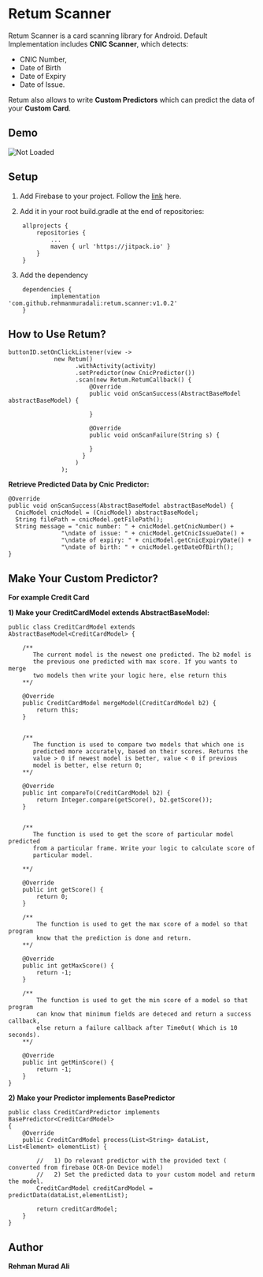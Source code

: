 # Retum Scanner

Retum Scanner is a card scanning library for Android. Default Implementation includes **CNIC Scanner**, which detects:
* CNIC Number,
* Date of Birth 
* Date of Expiry 
* Date of Issue. 

Retum also allows to write **Custom Predictors** which can predict the data of your **Custom Card**.


## Demo

![Not Loaded](https://media.giphy.com/media/bcK86vcxE32k8qL5Mm/giphy.gif)


## Setup

1. Add Firebase to your project. Follow the [link](https://firebase.google.com/docs/android/setup) here.


2. Add it in your root build.gradle at the end of repositories:
```
	allprojects {
		repositories {
			...
			maven { url 'https://jitpack.io' }
		}
	}
  ```
  
3. Add the dependency
```
	dependencies {
	        implementation 'com.github.rehmanmuradali:retum.scanner:v1.0.2'
	}
 ```
 
 
 ## How to Use Retum?
 ```
 buttonID.setOnClickListener(view -> 
              new Retum()
                    .withActivity(activity)
                    .setPredictor(new CnicPredictor())
                    .scan(new Retum.RetumCallback() {
                        @Override
                        public void onScanSuccess(AbstractBaseModel abstractBaseModel) {
                        
                        }

                        @Override
                        public void onScanFailure(String s) {

                        }
                      }
                    )
                );
 ```
 
 **Retrieve Predicted Data by Cnic Predictor:** 
 
 ```
 @Override
public void onScanSuccess(AbstractBaseModel abstractBaseModel) {
   CnicModel cnicModel = (CnicModel) abstractBaseModel;
   String filePath = cnicModel.getFilePath();
   String message = "cnic number: " + cnicModel.getCnicNumber() +
                "\ndate of issue: " + cnicModel.getCnicIssueDate() +
                "\ndate of expiry: " + cnicModel.getCnicExpiryDate() +
                "\ndate of birth: " + cnicModel.getDateOfBirth();                     
}
```

## Make Your Custom Predictor? 
**For example Credit Card**


**1) Make your CreditCardModel extends AbstractBaseModel:**
```
public class CreditCardModel extends AbstractBaseModel<CreditCardModel> {
    
    /**
       The current model is the newest one predicted. The b2 model is 
       the previous one predicted with max score. If you wants to merge
       two models then write your logic here, else return this
    **/
    
    @Override
    public CreditCardModel mergeModel(CreditCardModel b2) {
        return this;
    }

    
    /** 
       The function is used to compare two models that which one is 
       predicted more accurately, based on their scores. Returns the 
       value > 0 if newest model is better, value < 0 if previous 
       model is better, else return 0; 
    **/
    
    @Override
    public int compareTo(CreditCardModel b2) {
        return Integer.compare(getScore(), b2.getScore());
    }

    
    /**
       The function is used to get the score of particular model predicted 
       from a particular frame. Write your logic to calculate score of 
       particular model. 
      
    **/
    
    @Override
    public int getScore() {
        return 0;
    }

    /**
        The function is used to get the max score of a model so that program 
        know that the prediction is done and return.
    **/

    @Override
    public int getMaxScore() {
        return -1;
    }

    /**
        The function is used to get the min score of a model so that program 
        can know that minimum fields are deteced and return a success callback, 
        else return a failure callback after Time0ut( Which is 10 seconds).
    **/
    
    @Override
    public int getMinScore() {
        return -1;
    }
}
```

**2) Make your Predictor implements BasePredictor**
```
public class CreditCardPredictor implements BasePredictor<CreditCardModel>
{
    @Override
    public CreditCardModel process(List<String> dataList, List<Element> elementList) {
       
        //   1) Do relevant predictor with the provided text ( converted from firebase OCR-On Device model)
        //   2) Set the predicted data to your custom model and returm the model.
        CreditCardModel creditCardModel = predictData(dataList,elementList);
        
        return creditCardModel;
    }
}

```
 
## Author
**Rehman Murad Ali**

 
